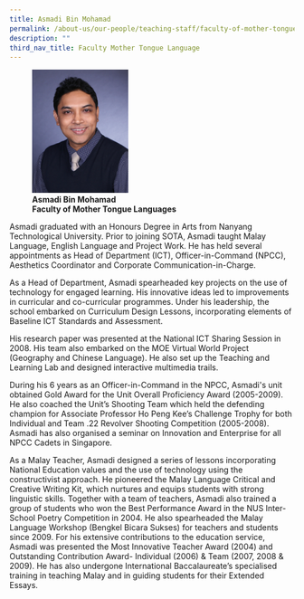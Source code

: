 ```yaml
---
title: Asmadi Bin Mohamad
permalink: /about-us/our-people/teaching-staff/faculty-of-mother-tongue-languages/asmadi-bin-mohamad/
description: ""
third_nav_title: Faculty Mother Tongue Language
---
```

<figure>
<img style="width:40%" src="/images/asmadi.jpg">
<figcaption> <strong>Asmadi Bin Mohamad<br>
Faculty of Mother Tongue Languages</strong>
</figcaption>
</figure>

Asmadi graduated with an Honours Degree in Arts from Nanyang Technological University. Prior to joining SOTA, Asmadi taught Malay Language, English Language and Project Work. He has held several appointments as Head of Department (ICT), Officer-in-Command (NPCC), Aesthetics Coordinator and Corporate Communication-in-Charge.

  

As a Head of Department, Asmadi spearheaded key projects on the use of technology for engaged learning. His innovative ideas led to improvements in curricular and co-curricular programmes. Under his leadership, the school embarked on Curriculum Design Lessons, incorporating elements of Baseline ICT Standards and Assessment.

  

His research paper was presented at the National ICT Sharing Session in 2008. His team also embarked on the MOE Virtual World Project (Geography and Chinese Language). He also set up the Teaching and Learning Lab and designed interactive multimedia trails.

  

During his 6 years as an Officer-in-Command in the NPCC, Asmadi's unit obtained Gold Award for the Unit Overall Proficiency Award (2005-2009). He also coached the Unit’s Shooting Team which held the defending champion for Associate Professor Ho Peng Kee’s Challenge Trophy for both Individual and Team .22 Revolver Shooting Competition (2005-2008). Asmadi has also organised a seminar on Innovation and Enterprise for all NPCC Cadets in Singapore.

  

As a Malay Teacher, Asmadi designed a series of lessons incorporating National Education values and the use of technology using the constructivist approach. He pioneered the Malay Language Critical and Creative Writing Kit, which nurtures and equips students with strong linguistic skills. Together with a team of teachers, Asmadi also trained a group of students who won the Best Performance Award in the NUS Inter-School Poetry Competition in 2004. He also spearheaded the Malay Language Workshop (Bengkel Bicara Sukses) for teachers and students since 2009. For his extensive contributions to the education service, Asmadi was presented the Most Innovative Teacher Award (2004) and Outstanding Contribution Award- Individual (2006) &amp; Team (2007, 2008 &amp; 2009). He has also undergone International Baccalaureate’s specialised training in teaching Malay and in guiding students for their Extended Essays.
